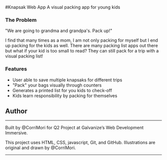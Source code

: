 #Knapsak Web App
A visual packing app for young kids

### The Problem

"We are going to grandma and grandpa's. Pack up!"

I find that many times as a mom, I am not only packing for myself but I end up packing for the kids as well. There are many packing list apps out there but what if your kid is too small to read? They can still pack for a trip with a visual packing list!

### Features

- User able to save multiple knapsaks for different trips
- "Pack" your bags visually through counters
- Generates a printed list for you kids to check-off
- Kids learn responsibility by packing for themselves

## Author

---

Built by @CorriMori for Q2 Project at Galvanize’s Web Development Immersive.

This project uses HTML, CSS, javascript, Git, and GitHub.
Illustrations are original and drawn by @CorriMori.

---
